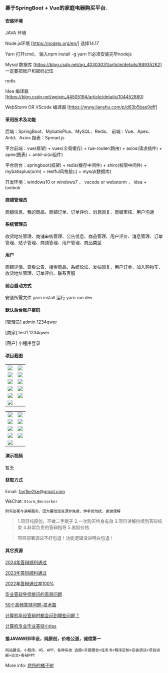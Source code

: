 ### 基于SpringBoot + Vue的家庭电器购买平台.

#### 安装环境

JAVA 环境 

Node.js环境 [https://nodejs.org/en/] 选择14.17

Yarn 打开cmd， 输入npm install -g yarn !!!必须安装完毕nodejs

Mysql 数据库 [https://blog.csdn.net/qq_40303031/article/details/88935262] 一定要把账户和密码记住

redis

Idea 编译器 [https://blog.csdn.net/weixin_44505194/article/details/104452880]

WebStorm OR VScode 编译器 [https://www.jianshu.com/p/d63b5bae9dff]

#### 采用技术及功能

后端：SpringBoot、MybatisPlus、MySQL、Redis、
前端：Vue、Apex、Antd、Axios
报表：Spread.js

平台前端：vue(框架) + vuex(全局缓存) + rue-router(路由) + axios(请求插件) + apex(图表)  + antd-ui(ui组件)

平台后台：springboot(框架) + redis(缓存中间件) + shiro(权限中间件) + mybatisplus(orm) + restful风格接口 + mysql(数据库)

开发环境：windows10 or windows7 ， vscode or webstorm ， idea + lambok

#### 商铺管理员
商铺信息、我的商品、商铺订单、订单评价、消息回复、商铺审核、用户沟通

#### 系统管理员
收货地址管理、商铺审核管理、公告信息、商品管理、用户评价、消息管理、订单管理、贴子管理、商铺管理、用户管理、商品类型

#### 用户
商铺详情、查看公告、搜索商品、系统论坛、发帖回复、用户订单、加入购物车、收货地址管理、订单评价、联系客服


#### 前台启动方式
安装所需文件 yarn install 
运行 yarn run dev

#### 默认后台账户密码
[管理员]
admin
1234qwer

[商家]
test1
1234qwer

[用户]
小程序登录

#### 项目截图

|  |  |
|---------------------|---------------------|
| ![](https://fank-bucket-oss.oss-cn-beijing.aliyuncs.com/img/1733549748575.png) | ![](https://fank-bucket-oss.oss-cn-beijing.aliyuncs.com/img/1733549731145.png) | 
| ![](https://fank-bucket-oss.oss-cn-beijing.aliyuncs.com/img/1733550223773.png) | ![](https://fank-bucket-oss.oss-cn-beijing.aliyuncs.com/img/1733550336212.png) |
| ![](https://fank-bucket-oss.oss-cn-beijing.aliyuncs.com/img/1733550211655.png) | ![](https://fank-bucket-oss.oss-cn-beijing.aliyuncs.com/img/1733550298972.png) |
| ![](https://fank-bucket-oss.oss-cn-beijing.aliyuncs.com/img/1733549791031.png) | ![](https://fank-bucket-oss.oss-cn-beijing.aliyuncs.com/img/1733550291987.png) |
| ![](https://fank-bucket-oss.oss-cn-beijing.aliyuncs.com/img/1733549760604.png) | ![](https://fank-bucket-oss.oss-cn-beijing.aliyuncs.com/img/1733550257701.png) |
| ![](https://fank-bucket-oss.oss-cn-beijing.aliyuncs.com/img/1733550234984.png) |  |

|  |  |
|---------------------|---------------------|
| ![](https://fank-bucket-oss.oss-cn-beijing.aliyuncs.com/img/1733550585193.png) | ![](https://fank-bucket-oss.oss-cn-beijing.aliyuncs.com/img/1733550528985.png) |
| ![](https://fank-bucket-oss.oss-cn-beijing.aliyuncs.com/img/1733550572824.png) | ![](https://fank-bucket-oss.oss-cn-beijing.aliyuncs.com/img/1733550521611.png) |
| ![](https://fank-bucket-oss.oss-cn-beijing.aliyuncs.com/img/1733550563720.png) | ![](https://fank-bucket-oss.oss-cn-beijing.aliyuncs.com/img/1733550513448.png) |
| ![](https://fank-bucket-oss.oss-cn-beijing.aliyuncs.com/img/1733550546591.png) | ![](https://fank-bucket-oss.oss-cn-beijing.aliyuncs.com/img/1733550500291.png) |
| ![](https://fank-bucket-oss.oss-cn-beijing.aliyuncs.com/img/1733550537839.png) |  |


#### 演示视频

暂无

#### 获取方式

Email: fan1ke2ke@gmail.com

WeChat: `Storm_Berserker`

`附带部署与讲解服务，因为要恰饭资源非免费，伸手党勿扰，谢谢理解`

> 1.项目纯原创，不做二手贩子 2.一次购买终身有效 3.项目讲解持续到答辩结束 4.非常负责的答辩指导 5.黑奴价格

> 项目部署调试不好包退！功能逻辑没讲明白包退！

#### 其它资源

[2024年答辩顺利通过](https://berserker287.github.io/2024/06/06/2024%E5%B9%B4%E7%AD%94%E8%BE%A9%E9%A1%BA%E5%88%A9%E9%80%9A%E8%BF%87/)

[2023年答辩顺利通过](https://berserker287.github.io/2023/06/14/2023%E5%B9%B4%E7%AD%94%E8%BE%A9%E9%A1%BA%E5%88%A9%E9%80%9A%E8%BF%87/)

[2022年答辩通过率100%](https://berserker287.github.io/2022/05/25/%E9%A1%B9%E7%9B%AE%E4%BA%A4%E6%98%93%E8%AE%B0%E5%BD%95/)

[毕业答辩导师提问的高频问题](https://berserker287.github.io/2023/06/13/%E6%AF%95%E4%B8%9A%E7%AD%94%E8%BE%A9%E5%AF%BC%E5%B8%88%E6%8F%90%E9%97%AE%E7%9A%84%E9%AB%98%E9%A2%91%E9%97%AE%E9%A2%98/)

[50个高频答辩问题-技术篇](https://berserker287.github.io/2023/06/13/50%E4%B8%AA%E9%AB%98%E9%A2%91%E7%AD%94%E8%BE%A9%E9%97%AE%E9%A2%98-%E6%8A%80%E6%9C%AF%E7%AF%87/)

[计算机毕设答辩时都会问到哪些问题？](https://www.zhihu.com/question/31020988)

[计算机专业毕业答辩小tips](https://zhuanlan.zhihu.com/p/145911029)

#### 接JAVAWEB毕设，纯原创，价格公道，诚信第一

`网站建设、小程序、H5、APP、各种系统 选题+开题报告+任务书+程序定制+安装调试+项目讲解+论文+答辩PPT`

More info: [悲伤的橘子树](https://berserker287.github.io/)
